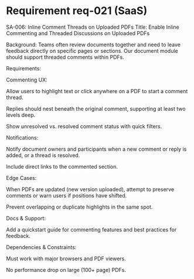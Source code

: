 # Requirement req-021 (SaaS)

SA-006: Inline Comment Threads on Uploaded PDFs
Title:
Enable Inline Commenting and Threaded Discussions on Uploaded PDFs

Background:
Teams often review documents together and need to leave feedback directly on specific pages or sections. Our document module should support threaded comments within PDFs.

Requirements:

Commenting UX:

Allow users to highlight text or click anywhere on a PDF to start a comment thread.

Replies should nest beneath the original comment, supporting at least two levels deep.

Show unresolved vs. resolved comment status with quick filters.

Notifications:

Notify document owners and participants when a new comment or reply is added, or a thread is resolved.

Include direct links to the commented section.

Edge Cases:

When PDFs are updated (new version uploaded), attempt to preserve comments or warn users if positions have shifted.

Prevent overlapping or duplicate highlights in the same spot.

Docs & Support:

Add a quickstart guide for commenting features and best practices for feedback.

Dependencies & Constraints:

Must work with major browsers and PDF viewers.

No performance drop on large (100+ page) PDFs.